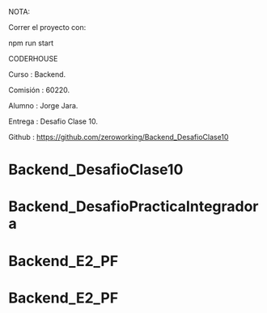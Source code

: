 NOTA:

Correr el proyecto con:

npm run start


CODERHOUSE

Curso       : Backend.

Comisión    : 60220.

Alumno      : Jorge Jara.

Entrega     : Desafio Clase 10.

Github      : https://github.com/zeroworking/Backend_DesafioClase10
# Backend_DesafioClase10
# Backend_DesafioPracticaIntegradora
# Backend_E2_PF
# Backend_E2_PF
